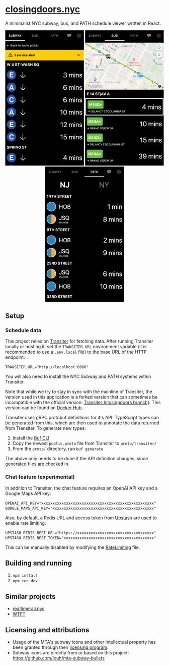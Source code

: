 # [closingdoors.nyc](https://closingdoors.nyc/)

A minimalist NYC subway, bus, and PATH schedule viewer written in React.

<p align="center">
  <img src="./.images/subway_schedule.png" width="250" />
  <img src="./.images/bus_schedule.png" width="250" />
  <img src="./.images/path_schedule.png" width="250" />
</p>

## Setup

### Schedule data

This project relies on [Transiter](https://github.com/jamespfennell/transiter) for fetching data. After running Transiter locally or hosting it, set the `TRANSITER_URL` environment variable (it is recommended to use a `.env.local` file) to the base URL of the HTTP endpoint:

```
TRANSITER_URL="http://localhost:8080"
```

You will also need to install the NYC Subway and PATH systems within Transiter.

Note that while we try to stay in sync with the mainline of Transiter, the version used in this application is a forked version that can sometimes be incompatible with the official version: [Transiter (closingdoors branch)](https://github.com/cedarbaum/transiter/tree/closingdoors). This version can be found on [Docker Hub](https://hub.docker.com/r/scedarbaum/transiter).

Transiter uses gRPC protobuf definitions for it's API. TypeScript types can be generated from this, which are then used to annotate the data returned from Transiter. To generate new types:

1. Install the [Buf CLI](https://buf.build/product/cli/)
2. Copy the newest `public.proto` file from Transiter to `proto/transiter/`
3. From the `proto/` directory, run `buf generate`

The above only needs to be done if the API definition changes, since generated files are checked in.

### Chat feature (experimental)

In addition to Transiter, the chat feature requires an OpenAI API key and a Google Maps API key:

```
OPENAI_API_KEY="xxxxxxxxxxxxxxxxxxxxxxxxxxxxxxxxxxxxxxxxxxxxxxxxxx"
GOOGLE_MAPS_API_KEY="xxxxxxxxxxxxxxxxxxxxxxxxxxxxxxxxxxxxxxxxxxxxx"
```

Also, by default, a Redis URL and access token from [Upstash](https://upstash.com/) are used to enable rate limiting:

```
UPSTASH_REDIS_REST_URL="https://xxxxxxxxxxxxxxxxxxxxxxxxxxxxxxxxxx"
UPSTASH_REDIS_REST_TOKEN="xxxxxxxxxxxxxxxxxxxxxxxxxxxxxxxxxxxxxxxx"
```

This can be manually disabled by modifying the [RateLimiting](./utils/RateLimiting.ts) file.

## Building and running

1. `npm install`
2. `npm run dev`

## Similar projects

- [realtimerail.nyc](https://github.com/jamespfennell/realtimerail.nyc-react)
- [WTFT](https://github.com/jonthornton/WTFT)

## Licensing and attributions

- Usage of the MTA's subway icons and other intellectual property has been granted through their [licensing program](https://new.mta.info/doing-business-with-us/licensing-program).
- Subway icons are directly from or based on this project: https://github.com/louh/mta-subway-bullets

